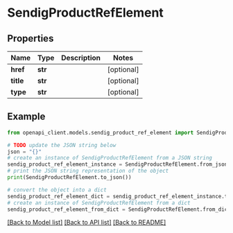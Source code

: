 # SendigProductRefElement


## Properties

Name | Type | Description | Notes
------------ | ------------- | ------------- | -------------
**href** | **str** |  | [optional] 
**title** | **str** |  | [optional] 
**type** | **str** |  | [optional] 

## Example

```python
from openapi_client.models.sendig_product_ref_element import SendigProductRefElement

# TODO update the JSON string below
json = "{}"
# create an instance of SendigProductRefElement from a JSON string
sendig_product_ref_element_instance = SendigProductRefElement.from_json(json)
# print the JSON string representation of the object
print(SendigProductRefElement.to_json())

# convert the object into a dict
sendig_product_ref_element_dict = sendig_product_ref_element_instance.to_dict()
# create an instance of SendigProductRefElement from a dict
sendig_product_ref_element_from_dict = SendigProductRefElement.from_dict(sendig_product_ref_element_dict)
```
[[Back to Model list]](../README.md#documentation-for-models) [[Back to API list]](../README.md#documentation-for-api-endpoints) [[Back to README]](../README.md)


